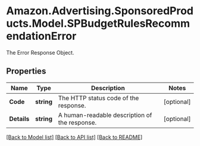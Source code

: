 # Amazon.Advertising.SponsoredProducts.Model.SPBudgetRulesRecommendationError
The Error Response Object.

## Properties

Name | Type | Description | Notes
------------ | ------------- | ------------- | -------------
**Code** | **string** | The HTTP status code of the response. | [optional] 
**Details** | **string** | A human-readable description of the response. | [optional] 

[[Back to Model list]](../README.md#documentation-for-models) [[Back to API list]](../README.md#documentation-for-api-endpoints) [[Back to README]](../README.md)

